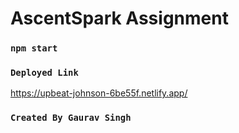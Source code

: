 # AscentSpark Assignment


### `npm start`

### `Deployed Link`
https://upbeat-johnson-6be55f.netlify.app/

### `Created By Gaurav Singh`
